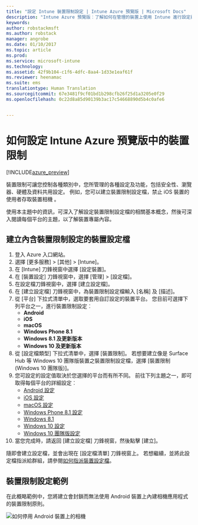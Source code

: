 ```yaml
---
title: "設定 Intune 裝置限制設定 | Intune Azure 預覽版 | Microsoft Docs"
description: "Intune Azure 預覽版︰了解如何在管理的裝置上使用 Intune 進行設定與功能的設定。"
keywords: 
author: robstackmsft
ms.author: robstack
manager: angrobe
ms.date: 01/10/2017
ms.topic: article
ms.prod: 
ms.service: microsoft-intune
ms.technology: 
ms.assetid: 42f9b104-c1f6-4dfc-8aa4-1d33e1eaf61f
ms.reviewer: heenamac
ms.suite: ems
translationtype: Human Translation
ms.sourcegitcommit: 67e3481f9cf01bd1b298cfb26f25d1a3205e0f29
ms.openlocfilehash: 0c22d8a85d90139b3ac17c54668890d5b4c0afe6


---
```


# <a name="how-to-configure-device-restriction-settings-in-intune-azure-preview"></a>如何設定 Intune Azure 預覽版中的裝置限制

[!INCLUDE[azure_preview](../includes/azure_preview.md)]

裝置限制可讓您控制各種類別中，您所管理的各種設定及功能，包括安全性、瀏覽器、硬體及資料共用設定。 例如，您可以建立裝置限制設定檔，禁止 iOS 裝置的使用者存取裝置相機 。

使用本主題中的資訊，可深入了解設定裝置限制設定檔的相關基本概念，然後可深入閱讀每個平台的主題，以了解裝置專屬內容。

## <a name="create-a-device-profile-containing-device-restriction-settings"></a>建立內含裝置限制設定的裝置設定檔

1. 登入 Azure 入口網站。
2. 選擇 [更多服務]  >  [其他]  >  [Intune]。
3. 在 [Intune] 刀鋒視窗中選擇 [設定裝置]。
2. 在 [裝置設定] 刀鋒視窗中，選擇 [管理]  >  [設定檔]。
3. 在設定檔刀鋒視窗中，選擇 [建立設定檔]。
4. 在 [建立設定檔] 刀鋒視窗中，為裝置限制設定檔輸入 [名稱] 及 [描述]。
5. 從 [平台] 下拉式清單中，選取要套用自訂設定的裝置平台。 您目前可選擇下列平台之一，進行裝置限制設定︰
    - **Android**
    - **iOS**
    - **macOS**
    - **Windows Phone 8.1**
    - **Windows 8.1 及更新版本**
    - **Windows 10 及更新版本**
6. 從 [設定檔類型] 下拉式清單中，選擇 [裝置限制]。 若想要建立像是 Surface Hub 等 Windows 10 團隊版裝置之裝置限制設定檔，選擇 [裝置限制 (Windows 10 團隊版)]。
7. 您可設定的設定值取決於您選擇的平台而有所不同。 前往下列主題之一，即可取得每個平台的詳細設定︰
    - [Android 設定](device-restrictions-for-android.md)
    - [iOS 設定](device-restrictions-for-ios.md)
    - [macOS 設定](device-restrictions-for-macos.md)
    - [Windows Phone 8.1 設定](device-restrictions-for-windows-phone-8-1.md)
    - [Windows 8.1](device-restrictions-for-windows-8-1.md)
    - [Windows 10 設定](device-restrictions-for-windows-10.md)
    - [Windows 10 團隊版設定](device-restrictions-for-windows-10-team.md)
8. 當您完成時，請返回 [建立設定檔] 刀鋒視窗，然後點擊 [建立]。

隨即會建立設定檔，並會出現在 [設定檔清單] 刀鋒視窗上。
若想繼續，並將此設定檔指派給群組，請參閱[如何指派裝置設定檔](how-to-assign-device-profiles.md)。

## <a name="example-of-device-restriction-settings"></a>裝置限制設定範例

在此概略範例中，您將建立會封鎖而無法使用 Android 裝置上內建相機應用程式的裝置限制原則。

![如何停用 Android 裝置上的相機](./media/disable-android-camera.png)




<!--HONumber=Feb17_HO1-->


